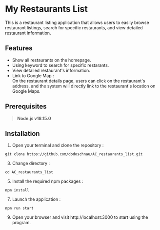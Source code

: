 # My Restaurants List
This is a restaurant listing application that allows users to easily browse restaurant listings, search for specific restaurants, and view detailed restaurant information.
## Features
- Show all restaurants on the homepage.
- Using keyword to search for specific restarants.
- View detailed restaurant's information.
- Link to Google Map :  
  On the restaurant details page, users can click on the restaurant's address, and the system will directly link to the restaurant's location on Google Maps.
## Prerequisites
> **Node.js v18.15.0**
## Installation
1. Open your terminal and clone the repository :   
```
git clone https://github.com/dodoschnau/AC_restaurants_list.git
```
3. Change directory :   
```
cd AC_restaurants_list
```
5. Install the required npm packages :   
```
npm install
```
7. Launch the application :   
```
npm run start
```
9. Open your browser and visit http://localhost:3000 to start using the program.
